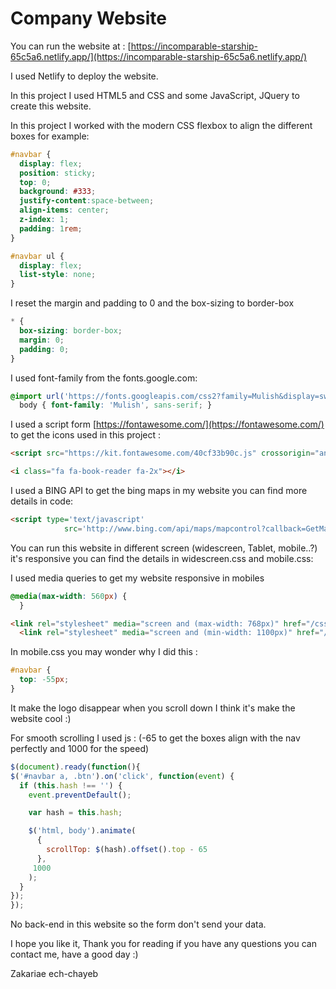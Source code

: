# Company Website

You can run the website at : [https://incomparable-starship-65c5a6.netlify.app/](https://incomparable-starship-65c5a6.netlify.app/)

I used Netlify to deploy the website.

In this project I used HTML5 and CSS and some JavaScript, JQuery to create this website.

In this project I worked with the modern CSS flexbox to align the different boxes for example:

```css
#navbar {
  display: flex;
  position: sticky;
  top: 0;
  background: #333;
  justify-content:space-between;
  align-items: center;
  z-index: 1;
  padding: 1rem;
}

#navbar ul {
  display: flex;
  list-style: none;
}
```

I reset the margin and padding to 0 and the box-sizing to border-box

```css
* {
  box-sizing: border-box;
  margin: 0;
  padding: 0;
}
```
I used font-family from the fonts.google.com:
```css
@import url('https://fonts.googleapis.com/css2?family=Mulish&display=swap');
  body { font-family: 'Mulish', sans-serif; }
```

I used a script form [https://fontawesome.com/](https://fontawesome.com/) to get the icons used in this project : 

```html
<script src="https://kit.fontawesome.com/40cf33b90c.js" crossorigin="anonymous"></script>
```

```html
<i class="fa fa-book-reader fa-2x"></i>
```

I used a BING API to get the bing maps in my website you can find more details in code:

```html
<script type='text/javascript'
            src='http://www.bing.com/api/maps/mapcontrol?callback=GetMap' async defer></script>
```

You can run this website in different screen (widescreen, Tablet, mobile..?) it's responsive you can find the details in widescreen.css and mobile.css:

I used media queries to get my website responsive in mobiles
```css
@media(max-width: 560px) {
  }
```

```html
<link rel="stylesheet" media="screen and (max-width: 768px)" href="/css/mobile.css">
  <link rel="stylesheet" media="screen and (min-width: 1100px)" href="/css/widescreen.css">
```

In mobile.css you may wonder why I did this :

```css
#navbar {
  top: -55px;
}
```

It make the logo disappear when you scroll down I think it's make the website cool :)

For smooth scrolling I used js : (-65 to get the boxes align with the nav perfectly and 1000 for the speed)

```javascript
$(document).ready(function(){
$('#navbar a, .btn').on('click', function(event) {
  if (this.hash !== '') {
    event.preventDefault();

    var hash = this.hash;

    $('html, body').animate(
      {
        scrollTop: $(hash).offset().top - 65
      },
     1000
    );
  }
});
});
```

No back-end in this website so the form don't send your data.

I hope you like it, Thank you for reading
if you have any questions you can contact me, have a good day :)

Zakariae ech-chayeb
